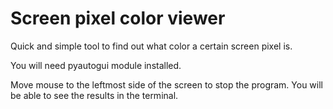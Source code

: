 # Screen pixel color viewer

Quick and simple tool to find out what color a certain screen pixel is.

You will need pyautogui module installed.

Move mouse to the leftmost side of the screen to stop the program. You will be able to see the results in the terminal.
